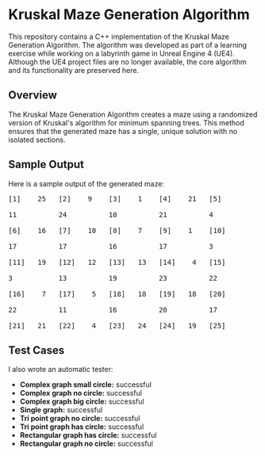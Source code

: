 # Kruskal Maze Generation Algorithm

This repository contains a C++ implementation of the Kruskal Maze Generation Algorithm. The algorithm was developed as part of a learning exercise while working on a labyrinth game in Unreal Engine 4 (UE4). Although the UE4 project files are no longer available, the core algorithm and its functionality are preserved here.

## Overview

The Kruskal Maze Generation Algorithm creates a maze using a randomized version of Kruskal's algorithm for minimum spanning trees. This method ensures that the generated maze has a single, unique solution with no isolated sections.

## Sample Output

Here is a sample output of the generated maze:

<pre>
[1]    25   [2]    9    [3]    1    [4]    21   [5]

11          24          10          21          4

[6]    16   [7]    10   [8]    7    [9]    1    [10]

17          17          16          17          3

[11]   19   [12]   12   [13]   13   [14]    4   [15]

3           13          19          23          22

[16]    7   [17]    5   [18]   18   [19]   18   [20]

22          11          16          20          17

[21]   21   [22]    4   [23]   24   [24]   19   [25]
</pre>

## Test Cases
I also wrote an automatic tester:
- **Complex graph small circle:** successful
- **Complex graph no circle:** successful
- **Complex graph big circle:** successful
- **Single graph:** successful
- **Tri point graph no circle:** successful
- **Tri point graph has circle:** successful
- **Rectangular graph has circle:** successful
- **Rectangular graph no circle:** successful
